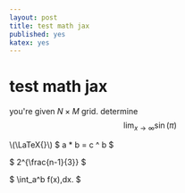 ```yaml
---
layout: post
title: test math jax
published: yes
katex: yes
---
```

# test math jax

you're given $N \times M$ grid. determine 
$$\lim_{x \to \infty} \sin(\pi)$$

\\(\LaTeX{}\\)
$ a * b = c ^ b $

$ 2^{\frac{n-1}{3}} $

$ \int\_a^b f(x)\,dx. $
